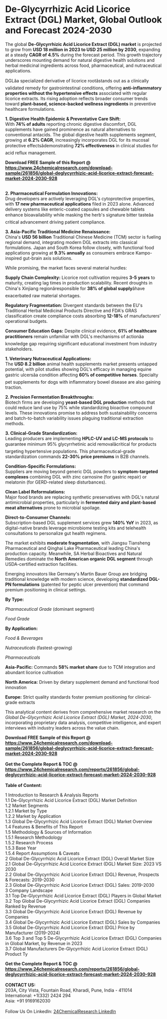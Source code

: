 <h1>De-Glycyrrhizic Acid Licorice Extract (DGL) Market, Global Outlook and Forecast 2024-2030</h1><p>The global <strong>De-Glycyrrhizic Acid Licorice Extract (DGL) market</strong> is projected to grow from <strong>USD 18 million in 2023 to USD 25 million by 2030</strong>, expanding at a steady <strong>CAGR of 4.5%</strong> during the forecast period. This growth trajectory underscores mounting demand for natural digestive health solutions and herbal medicinal ingredients across food, pharmaceutical, and nutraceutical applications.</p><p>DGLâa specialized derivative of licorice rootâstands out as a clinically validated remedy for gastrointestinal conditions, offering <strong>anti-inflammatory properties without the hypertensive effects</strong> associated with regular licorice extracts. Its rising adoption reflects broader consumer trends toward <strong>plant-based, science-backed wellness ingredients</strong> in preventive healthcare formulations.</p><p><strong>1. Digestive Health Epidemic &amp; Preventative Care Shift:</strong><br>
With <strong>74% of adults</strong> reporting chronic digestive discomfort, DGL supplements have gained prominence as natural alternatives to conventional antacids. The global digestive health supplements segment, growing at <strong>6.2% CAGR</strong>, increasingly incorporates DGL for its mucosal protective effectsâdemonstrating <strong>72% effectiveness</strong> in clinical studies for acid reflux management.</p><div><b>Download FREE Sample of this Report @ 
            <a href="https://www.24chemicalresearch.com/download-sample/261856/global-deglycyrrhizic-acid-licorice-extract-forecast-market-2024-2030-928">
            https://www.24chemicalresearch.com/download-sample/261856/global-deglycyrrhizic-acid-licorice-extract-forecast-market-2024-2030-928</a></b></div><br><p><strong>2. Pharmaceutical Formulation Innovations:</strong><br>
Drug developers are actively leveraging DGL's cytoprotective properties, with <strong>17 new pharmaceutical applications</strong> filed in 2023 alone. Advanced delivery systems like enteric-coated capsules and chewable tablets enhance bioavailability while masking the herb's signature bitter tasteâa critical advancement driving patient compliance.</p><p><strong>3. Asia-Pacific Traditional Medicine Renaissance:</strong><br>
China's <strong>USD 56 billion</strong> Traditional Chinese Medicine (TCM) sector is fueling regional demand, integrating modern DGL extracts into classical formulations. Japan and South Korea follow closely, with functional food applications growing at <strong>9.3% annually</strong> as consumers embrace Kampo-inspired gut-brain axis solutions.</p><p>While promising, the market faces several material hurdles:</p><p><strong>Supply Chain Complexity:</strong> Licorice root cultivation requires <strong>3-5 years</strong> to maturity, creating lag times in production scalability. Recent droughts in China's Xinjiang regionâresponsible for <strong>38% of global supply</strong>âhave exacerbated raw material shortages.</p><p><strong>Regulatory Fragmentation:</strong> Divergent standards between the EU's Traditional Herbal Medicinal Products Directive and FDA's GRAS classification create compliance costs absorbing <strong>12-18%</strong> of manufacturers' operational budgets.</p><p><strong>Consumer Education Gaps:</strong> Despite clinical evidence, <strong>61% of healthcare practitioners</strong> remain unfamiliar with DGL's mechanisms of actionâa knowledge gap requiring significant educational investment from industry stakeholders.</p><p><strong>1. Veterinary Nutraceutical Applications:</strong><br>
The <strong>USD 8.2 billion</strong> animal health supplements market presents untapped potential, with pilot studies showing DGL's efficacy in managing equine gastric ulcersâa condition affecting <strong>60% of competitive horses</strong>. Specialty pet supplements for dogs with inflammatory bowel disease are also gaining traction.</p><p><strong>2. Precision Fermentation Breakthroughs:</strong><br>
Biotech firms are developing <strong>yeast-based DGL production</strong> methods that could reduce land use by 75% while standardizing bioactive compound levels. These innovations promise to address both sustainability concerns and batch-to-batch variability issues plaguing traditional extraction methods.</p><p><strong>3. Clinical-Grade Standardization:</strong><br>
Leading producers are implementing <strong>HPLC-UV and LC-MS protocols</strong> to guarantee minimum 95% glycyrrhetinic acid removalâcritical for products targeting hypertensive populations. This pharmaceutical-grade standardization commands <strong>22-30% price premiums</strong> in B2B channels.</p><p><strong>Condition-Specific Formulations:</strong><br>
    Suppliers are moving beyond generic DGL powders to <strong>symptom-targeted complexes</strong> combining DGL with zinc carnosine (for gastric repair) or melatonin (for GERD-related sleep disturbances).</p><p><strong>Clean Label Reformulations:</strong><br>
    Major food brands are replacing synthetic preservatives with DGL's natural antimicrobial properties, particularly in <strong>fermented dairy and plant-based meat alternatives</strong> prone to microbial spoilage.</p><p><strong>Direct-to-Consumer Channels:</strong><br>
    Subscription-based DGL supplement services grew <strong>140% YoY</strong> in 2023, as digital-native brands leverage microbiome testing kits and telehealth consultations to personalize gut health regimens.</p><p>The market exhibits <strong>moderate fragmentation</strong>, with Jiangsu Tiansheng Pharmaceutical and Qinghai Lake Pharmaceutical leading China's production capacity. Meanwhile, SA Herbal Bioactives and Natural Remedies dominate the <strong>North American organic DGL segment</strong> through USDA-certified extraction facilities.</p><p>Emerging innovators like Germany's Martin Bauer Group are bridging traditional knowledge with modern science, developing <strong>standardized DGL-PN formulations</strong> (patented for peptic ulcer prevention) that command premium positioning in clinical settings.</p><p><strong>By Type:</strong></p><p><em>Pharmaceutical Grade</em> (dominant segment)</p><p><em>Food Grade</em></p><p><strong>By Application:</strong></p><p><em>Food &amp; Beverages</em></p><p><em>Nutraceuticals</em> (fastest-growing)</p><p><em>Pharmaceuticals</em></p><p><strong>Asia-Pacific:</strong> Commands <strong>58% market share</strong> due to TCM integration and abundant licorice cultivation</p><p><strong>North America:</strong> Driven by dietary supplement demand and functional food innovation</p><p><strong>Europe:</strong> Strict quality standards foster premium positioning for clinical-grade extracts</p><p>This analytical content derives from comprehensive market research on the <em>Global De-Glycyrrhizic Acid Licorice Extract (DGL) Market, 2024-2030</em>, incorporating proprietary data analysis, competitive intelligence, and expert interviews with industry leaders across the value chain.</p><div><b>Download FREE Sample of this Report @ 
            <a href="https://www.24chemicalresearch.com/download-sample/261856/global-deglycyrrhizic-acid-licorice-extract-forecast-market-2024-2030-928">
            https://www.24chemicalresearch.com/download-sample/261856/global-deglycyrrhizic-acid-licorice-extract-forecast-market-2024-2030-928</a></b></div><br><div><b>Get the Complete Report & TOC @ 
            <a href="https://www.24chemicalresearch.com/reports/261856/global-deglycyrrhizic-acid-licorice-extract-forecast-market-2024-2030-928">
            https://www.24chemicalresearch.com/reports/261856/global-deglycyrrhizic-acid-licorice-extract-forecast-market-2024-2030-928</a></b></div><br>
            <b>Table of Content:</b><p>1 Introduction to Research & Analysis Reports<br />
    1.1 De-Glycyrrhizic Acid Licorice Extract (DGL) Market Definition<br />
    1.2 Market Segments<br />
        1.2.1 Market by Type<br />
        1.2.2 Market by Application<br />
    1.3 Global De-Glycyrrhizic Acid Licorice Extract (DGL) Market Overview<br />
    1.4 Features & Benefits of This Report<br />
    1.5 Methodology & Sources of Information<br />
        1.5.1 Research Methodology<br />
        1.5.2 Research Process<br />
        1.5.3 Base Year<br />
        1.5.4 Report Assumptions & Caveats<br />
2 Global De-Glycyrrhizic Acid Licorice Extract (DGL) Overall Market Size<br />
    2.1 Global De-Glycyrrhizic Acid Licorice Extract (DGL) Market Size: 2023 VS 2030<br />
    2.2 Global De-Glycyrrhizic Acid Licorice Extract (DGL) Revenue, Prospects & Forecasts: 2019-2030<br />
    2.3 Global De-Glycyrrhizic Acid Licorice Extract (DGL) Sales: 2019-2030<br />
3 Company Landscape<br />
    3.1 Top De-Glycyrrhizic Acid Licorice Extract (DGL) Players in Global Market<br />
    3.2 Top Global De-Glycyrrhizic Acid Licorice Extract (DGL) Companies Ranked by Revenue<br />
    3.3 Global De-Glycyrrhizic Acid Licorice Extract (DGL) Revenue by Companies<br />
    3.4 Global De-Glycyrrhizic Acid Licorice Extract (DGL) Sales by Companies<br />
    3.5 Global De-Glycyrrhizic Acid Licorice Extract (DGL) Price by Manufacturer (2019-2024)<br />
    3.6 Top 3 and Top 5 De-Glycyrrhizic Acid Licorice Extract (DGL) Companies in Global Market, by Revenue in 2023<br />
    3.7 Global Manufacturers De-Glycyrrhizic Acid Licorice Extract (DGL) Product Ty</p><div><b>Get the Complete Report & TOC @ 
            <a href="https://www.24chemicalresearch.com/reports/261856/global-deglycyrrhizic-acid-licorice-extract-forecast-market-2024-2030-928">
            https://www.24chemicalresearch.com/reports/261856/global-deglycyrrhizic-acid-licorice-extract-forecast-market-2024-2030-928</a></b></div><br><b>CONTACT US:</b><br>
            203A, City Vista, Fountain Road, Kharadi, Pune, India - 411014<br>
            International: +1(332) 2424 294<br>
            Asia: +91 9169162030 <br><br>
            Follow Us On LinkedIn: <a href="https://www.linkedin.com/company/24chemicalresearch/">24ChemicalResearch LinkedIn</a>